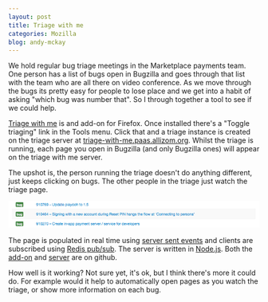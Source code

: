 ```yaml
---
layout: post
title: Triage with me
categories: Mozilla
blog: andy-mckay
---
```


We hold regular bug triage meetings in the Marketplace payments team. One person has a list of bugs open in Bugzilla and goes through that list with the team who are all there on video conference. As we move through the bugs its pretty easy for people to lose place and we get into a habit of asking "which bug was number that". So I through together a tool to see if we could help.

<a href="https://addons.mozilla.org/en-US/firefox/addon/triage-with-me/">Triage with me</a> is and add-on for Firefox. Once installed there's a "Toggle triaging" link in the Tools menu. Click that and a triage instance is created on the triage server at <a href="http://triage-with-me.paas.allizom.org/">triage-with-me.paas.allizom.org</a>. Whilst the triage is running, each page you open in Bugzilla (and only Bugzilla ones) will appear on the triage with me server.

The upshot is, the person running the triage doesn't do anything different, just keeps clicking on bugs. The other people in the triage just watch the triage page.

<img src="/files/triage-bugs.png">

The page is populated in real time using <a href="https://developer.mozilla.org/en-US/docs/Server-sent_events/Using_server-sent_events">server sent events</a> and clients are subscribed using <a href="http://redis.io/topics/pubsub">Redis pub/sub</a>. The server is written in <a href="http://nodejs.org/">Node.js</a>. Both the <a href="https://github.com/andymckay/triage-with-me">add-on</a> and <a href="https://github.com/andymckay/triage-with-me-server">server</a> are on github.

How well is it working? Not sure yet, it's ok, but I think there's more it could do. For example would it help to automatically open pages as you watch the triage, or show more information on each bug.
